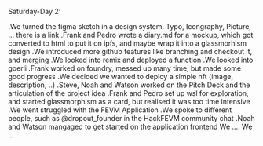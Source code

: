 Saturday-Day 2:

.We turned the figma sketch in a design system. Typo, Icongraphy, Picture, ... there is a link
.Frank and Pedro wrote a diary.md for a mockup, which got converted to html to put it on ipfs, 
and maybe wrap it into a glassmorhism design
.We introduced more github features like branching and checkout it, and merging
.We looked into remix and deployed a function
.We looked into goerli
.Frank worked on foundry, messed up many time, but made some good progress
.We decided we wanted to deploy a simple nft (image, description, ..)
.Steve, Noah and Watson worked on the Pitch Deck and the articulation of the project idea
.Frank and Pedro set up wsl for exploration, and started glassmorphism as a card, 
but realised it was too time intensive
.We went struggled with the FEVM Application
.We spoke to different people, such as @dropout_founder in the HackFEVM community chat
.Noah and Watson mangaged to get started on the application frontend
We ....
We ...
